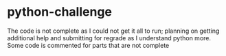 # python-challenge

The code is not complete as I could not get it all to run; planning on getting additional help and submitting for regrade as I understand python more.
Some code is commented for parts that are not complete
